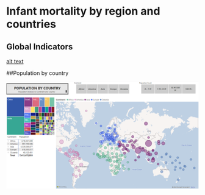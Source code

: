# Infant mortality by region and countries

## Global Indicators
[alt text](<Global Indicators.png>)

##Population by country

![alt text](<Population by country.png>)